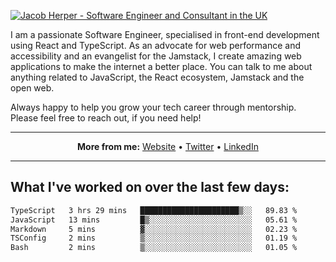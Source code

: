 [![Jacob Herper - Software Engineer and Consultant in the UK](https://res.cloudinary.com/jacobherper/image/upload/v1641506277/gh-image.png)](https://jacobherper.com/)

I am a passionate Software Engineer, specialised in front-end development using React and TypeScript. As an advocate for web performance and accessibility and an evangelist for the Jamstack, I create amazing web applications to make the internet a better place. You can talk to me about anything related to JavaScript, the React ecosystem, Jamstack and the open web.

Always happy to help you grow your tech career through mentorship. Please feel free to reach out, if you need help!

---

<p align="center">
  <strong>More from me:</strong> 
  <a href="https://jacobherper.com/">Website</a> •
  <a href="https://twitter.com/intent/follow?screen_name=jakeherp&tw_p=followbutton">Twitter</a> •
  <a href="https://www.linkedin.com/in/jacobherper/">LinkedIn</a>
</p>

---

## What I've worked on over the last few days:

<!--START_SECTION:waka-->

```txt
TypeScript   3 hrs 29 mins   ██████████████████████▒░░   89.83 %
JavaScript   13 mins         █▒░░░░░░░░░░░░░░░░░░░░░░░   05.61 %
Markdown     5 mins          ▓░░░░░░░░░░░░░░░░░░░░░░░░   02.23 %
TSConfig     2 mins          ▒░░░░░░░░░░░░░░░░░░░░░░░░   01.19 %
Bash         2 mins          ▒░░░░░░░░░░░░░░░░░░░░░░░░   01.05 %
```

<!--END_SECTION:waka-->

